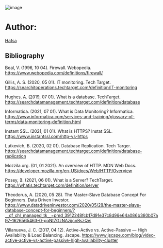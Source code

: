 ![image](https://github.com/ExceptedPrism3/alx-system_engineering-devops/assets/68008341/4f1ff3e8-16d6-4670-9458-8e0a340e5faa)

# Author:

[Hafsa](https://github.com/Hafsa1949)

## Bibliography

Beal, V. (1996, 10 04). Firewall. Webopedia. https://www.webopedia.com/definitions/firewall/

Gillis, A. S. (2020, 05 01). IT monitoring. Tech Target. https://searchitoperations.techtarget.com/definition/IT-monitoring

Hughes, A. (2019, 07 01). What is a database. TechTarget. https://searchdatamanagement.techtarget.com/definition/database

Informatica. (2021, 07 01). What is Data Monitoring? Informatica. https://www.informatica.com/services-and-training/glossary-of-terms/data-monitoring-definition.html

Instant SSL. (2021, 01 01). What is HTTPS? Instat SSL. https://www.instantssl.com/http-vs-https

Lutkevich, B. (2020, 02 01). Database Replication. Tech Targer. https://searchdatamanagement.techtarget.com/definition/database-replication

Mozzila.org. (01, 01 2021). An overview of HTTP. MDN Web Docs. https://developer.mozilla.org/en-US/docs/Web/HTTP/Overview

Posey, B. (2021, 06 01). What is a Server? TechTarget. https://whatis.techtarget.com/definition/server

Theodorus, A. (2020, 05 28). The Master-Slave Database Concept For Beginners. Data Driven Investor. https://www.datadriveninvestor.com/2020/05/28/the-master-slave-database-concept-for-beginners/?__cf_chl_managed_tk__=pmd_3912248fcb17d91e37c8d96e64a086b380b07a97-1626565463-0-gqNtZGzNAzijcnBszQei

Villanueva, J. C. (2017, 04 12). Active-Active vs. Active-Passive — High Availability & Load Balancing. Jscape. https://www.jscape.com/blog/video-active-active-vs-active-passive-high-availability-cluster
